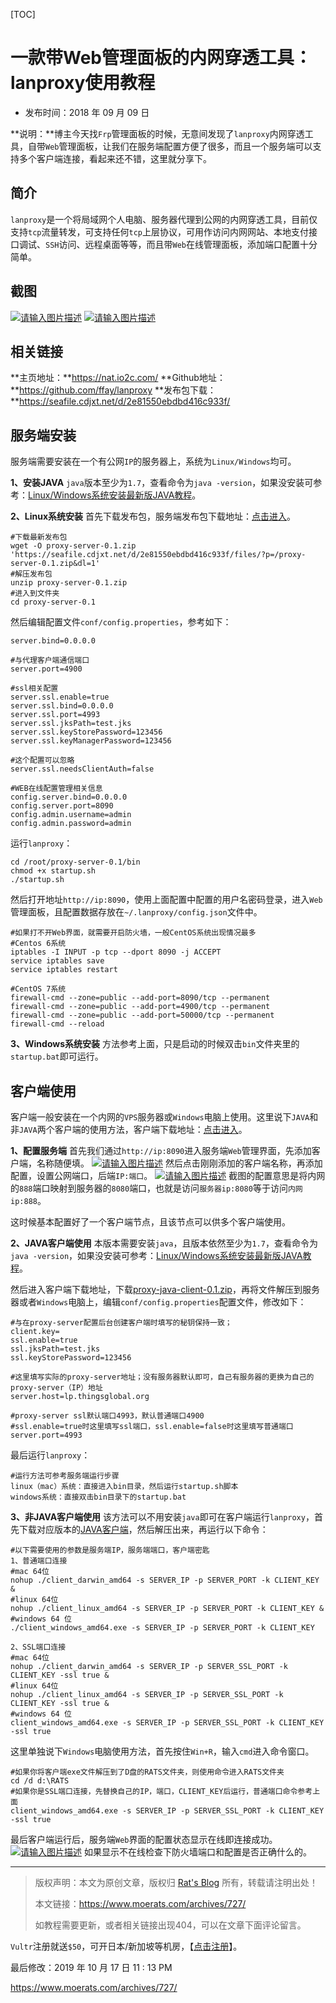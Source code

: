 [TOC]



# 一款带Web管理面板的内网穿透工具：lanproxy使用教程

-  发布时间：2018 年 09 月 09 日

**说明：**博主今天找`Frp`管理面板的时候，无意间发现了`lanproxy`内网穿透工具，自带`Web`管理面板，让我们在服务端配置方便了很多，而且一个服务端可以支持多个客户端连接，看起来还不错，这里就分享下。

## 简介

`lanproxy`是一个将局域网个人电脑、服务器代理到公网的内网穿透工具，目前仅支持`tcp`流量转发，可支持任何`tcp`上层协议，可用作访问内网网站、本地支付接口调试、`SSH`访问、远程桌面等等，而且带`Web`在线管理面板，添加端口配置十分简单。

## 截图

[![请输入图片描述](image-202001061019/lanproxy(1).png)](https://www.moerats.com/usr/picture/lanproxy(1).png)
[![请输入图片描述](image-202001061019/lanproxy(2).png)](https://www.moerats.com/usr/picture/lanproxy(2).png)

## 相关链接

**主页地址：**https://nat.io2c.com/
**Github地址：**https://github.com/ffay/lanproxy
**发布包下载：**https://seafile.cdjxt.net/d/2e81550ebdbd416c933f/

## 服务端安装

服务端需要安装在一个有公网`IP`的服务器上，系统为`Linux/Windows`均可。

**1、安装JAVA**
`java`版本至少为`1.7`，查看命令为`java -version`，如果没安装可参考：[Linux/Windows系统安装最新版JAVA教程](https://www.moerats.com/archives/92/)。

**2、Linux系统安装**
首先下载发布包，服务端发布包下载地址：[点击进入](https://seafile.cdjxt.net/d/2e81550ebdbd416c933f)。

```
#下载最新发布包
wget -O proxy-server-0.1.zip 'https://seafile.cdjxt.net/d/2e81550ebdbd416c933f/files/?p=/proxy-server-0.1.zip&dl=1'
#解压发布包
unzip proxy-server-0.1.zip
#进入到文件夹
cd proxy-server-0.1
```

然后编辑配置文件`conf/config.properties`，参考如下：

```
server.bind=0.0.0.0

#与代理客户端通信端口
server.port=4900

#ssl相关配置
server.ssl.enable=true
server.ssl.bind=0.0.0.0
server.ssl.port=4993
server.ssl.jksPath=test.jks
server.ssl.keyStorePassword=123456
server.ssl.keyManagerPassword=123456

#这个配置可以忽略
server.ssl.needsClientAuth=false

#WEB在线配置管理相关信息
config.server.bind=0.0.0.0
config.server.port=8090
config.admin.username=admin
config.admin.password=admin
```

运行`lanproxy`：

```
cd /root/proxy-server-0.1/bin
chmod +x startup.sh
./startup.sh
```

然后打开地址`http://ip:8090`，使用上面配置中配置的用户名密码登录，进入`Web`管理面板，且配置数据存放在`~/.lanproxy/config.json`文件中。

```
#如果打不开Web界面，就需要开启防火墙，一般CentOS系统出现情况最多
#Centos 6系统
iptables -I INPUT -p tcp --dport 8090 -j ACCEPT
service iptables save
service iptables restart

#CentOS 7系统
firewall-cmd --zone=public --add-port=8090/tcp --permanent 
firewall-cmd --zone=public --add-port=4900/tcp --permanent 
firewall-cmd --zone=public --add-port=50000/tcp --permanent
firewall-cmd --reload
```

**3、Windows系统安装**
方法参考上面，只是启动的时候双击`bin`文件夹里的`startup.bat`即可运行。

## 客户端使用

客户端一般安装在一个内网的`VPS`服务器或`Windows`电脑上使用。这里说下`JAVA`和非`JAVA`两个客户端的使用方法，客户端下载地址：[点击进入](https://seafile.cdjxt.net/d/2e81550ebdbd416c933f)。

**1、配置服务端**
首先我们通过`http://ip:8090`进入服务端`Web`管理界面，先添加客户端，名称随便填。
[![请输入图片描述](image-202001061019/lanproxy(3).png)](https://www.moerats.com/usr/picture/lanproxy(3).png)
然后点击刚刚添加的客户端名称，再添加配置，设置公网端口，后端`IP:端口`。
[![请输入图片描述](image-202001061019/lanproxy(4).png)](https://www.moerats.com/usr/picture/lanproxy(4).png)
截图的配置意思是将内网的`888`端口映射到服务器的`8080`端口，也就是访问`服务器ip:8080`等于访问`内网ip:888`。

这时候基本配置好了一个客户端节点，且该节点可以供多个客户端使用。

**2、JAVA客户端使用**
本版本需要安装`java`，且版本依然至少为`1.7`，查看命令为`java -version`，如果没安装可参考：[Linux/Windows系统安装最新版JAVA教程](https://www.moerats.com/archives/92/)。

然后进入客户端下载地址，下载[proxy-java-client-0.1.zip](https://seafile.cdjxt.net/d/2e81550ebdbd416c933f/files/?p=/proxy-java-client-0.1.zip&dl=1)，再将文件解压到服务器或者`Windows`电脑上，编辑`conf/config.properties`配置文件，修改如下：

```
#与在proxy-server配置后台创建客户端时填写的秘钥保持一致；
client.key=
ssl.enable=true
ssl.jksPath=test.jks
ssl.keyStorePassword=123456

#这里填写实际的proxy-server地址；没有服务器默认即可，自己有服务器的更换为自己的proxy-server（IP）地址
server.host=lp.thingsglobal.org

#proxy-server ssl默认端口4993，默认普通端口4900
#ssl.enable=true时这里填写ssl端口，ssl.enable=false时这里填写普通端口
server.port=4993
```

最后运行`lanproxy`：

```
#运行方法可参考服务端运行步骤
linux（mac）系统：直接进入bin目录，然后运行startup.sh脚本
windows系统：直接双击bin目录下的startup.bat
```

**3、非JAVA客户端使用**
该方法可以不用安装`java`即可在客户端运行`lanproxy`，首先下载对应版本的[JAVA客户端](https://seafile.cdjxt.net/d/2e81550ebdbd416c933f/)，然后解压出来，再运行以下命令：

```
#以下需要使用的参数是服务端IP，服务端端口，客户端密匙
1、普通端口连接
#mac 64位
nohup ./client_darwin_amd64 -s SERVER_IP -p SERVER_PORT -k CLIENT_KEY &
#linux 64位
nohup ./client_linux_amd64 -s SERVER_IP -p SERVER_PORT -k CLIENT_KEY &
#windows 64 位
./client_windows_amd64.exe -s SERVER_IP -p SERVER_PORT -k CLIENT_KEY

2、SSL端口连接
#mac 64位
nohup ./client_darwin_amd64 -s SERVER_IP -p SERVER_SSL_PORT -k CLIENT_KEY -ssl true &
#linux 64位
nohup ./client_linux_amd64 -s SERVER_IP -p SERVER_SSL_PORT -k CLIENT_KEY -ssl true &
#windows 64 位
client_windows_amd64.exe -s SERVER_IP -p SERVER_SSL_PORT -k CLIENT_KEY -ssl true
```

这里单独说下`Windows`电脑使用方法，首先按住`Win+R`，输入`cmd`进入命令窗口。

```
#如果你将客户端exe文件解压到了D盘的RATS文件夹，则使用命令进入RATS文件夹
cd /d d:\RATS
#如果你是SSL端口连接，先替换自己的IP，端口，CLIENT_KEY后运行，普通端口命令参考上面
client_windows_amd64.exe -s SERVER_IP -p SERVER_SSL_PORT -k CLIENT_KEY -ssl true
```

最后客户端运行后，服务端`Web`界面的配置状态显示在线即连接成功。
[![请输入图片描述](image-202001061019/lanproxy(5).png)](https://www.moerats.com/usr/picture/lanproxy(5).png)
如果显示不在线检查下防火墙端口和配置是否正确什么的。

------

> 版权声明：本文为原创文章，版权归 [Rat's Blog](https://www.moerats.com/) 所有，转载请注明出处！
>
> 本文链接：https://www.moerats.com/archives/727/
>
> 如教程需要更新，或者相关链接出现404，可以在文章下面评论留言。

`Vultr`注册就送`$50`，可开日本/新加坡等机房，【[点击注册](https://www.moerats.com/go/vultr-4)】。

 最后修改：2019 年 10 月 17 日 11 : 13 PM





https://www.moerats.com/archives/727/